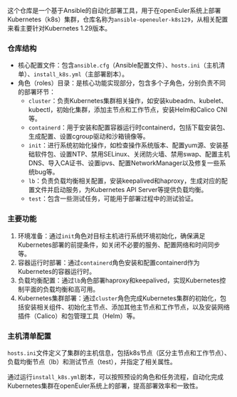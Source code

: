这个仓库是一个基于Ansible的自动化部署工具，用于在openEuler系统上部署Kubernetes（k8s）集群，仓库名称为`ansible-openeuler-k8s129`，从相关配置来看主要针对Kubernetes 1.29版本。

### 仓库结构
- 核心配置文件：包含`ansible.cfg`（Ansible配置文件）、`hosts.ini`（主机清单）、`install_k8s.yml`（主部署剧本）。
- 角色（roles）目录：是核心功能实现部分，包含多个子角色，分别负责不同的部署环节：
  - `cluster`：负责Kubernetes集群相关操作，如安装kubeadm、kubelet、kubectl，初始化集群，添加主节点和工作节点，安装Helm和Calico CNI等。
  - `containerd`：用于安装和配置容器运行时containerd，包括下载安装包、生成配置、设置cgroup驱动和沙箱镜像等。
  - `init`：进行系统初始化操作，如检查操作系统版本、配置yum源、安装基础软件包、设置NTP、禁用SELinux、关闭防火墙、禁用swap、配置主机DNS、导入CA证书、设置ipvs、配置NetworkManager以及修复一些系统bug等。
  - `lb`：负责负载均衡相关配置，安装keepalived和haproxy，生成对应的配置文件并启动服务，为Kubernetes API Server等提供负载均衡。
  - `test`：包含一些测试任务，可能用于部署过程中的测试验证。

### 主要功能
1. 环境准备：通过`init`角色对目标主机进行系统环境初始化，确保满足Kubernetes部署的前提条件，如关闭不必要的服务、配置网络和时间同步等。
2. 容器运行时部署：通过`containerd`角色安装和配置containerd作为Kubernetes的容器运行时。
3. 负载均衡配置：通过`lb`角色部署haproxy和keepalived，实现Kubernetes控制平面的负载均衡和高可用。
4. Kubernetes集群部署：通过`cluster`角色完成Kubernetes集群的初始化，包括安装相关组件、初始化主节点、添加其他主节点和工作节点，以及安装网络插件（Calico）和包管理工具（Helm）等。

### 主机清单配置
`hosts.ini`文件定义了集群的主机信息，包括k8s节点（区分主节点和工作节点）、负载均衡节点（lb）和测试节点（test），并指定了相关属性。

通过运行`install_k8s.yml`剧本，可以按照预设的角色和任务流程，自动化完成Kubernetes集群在openEuler系统上的部署，提高部署效率和一致性。